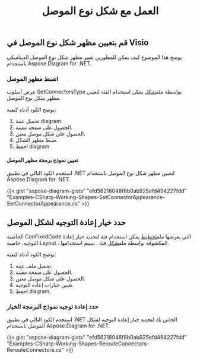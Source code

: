 ﻿---
title: العمل مع شكل نوع الموصل
type: docs
weight: 70
url: /ar/net/working-with-connector-type-shape/
description: يوضح هذا القسم كيفية تعيين مظهر الموصل باستخدام Aspose.Diagram.
---
## **قم بتعيين مظهر شكل نوع الموصل في Visio**
يوضح هذا الموضوع كيف يمكن للمطورين تغيير مظهر شكل نوع الموصل الديناميكي باستخدام Aspose.Diagram for .NET.
### **اضبط مظهر الموصل**
 عرض أسلوب SetConnectorsType بواسطة ملف[شكل](http://www.aspose.com/api/net/diagram/aspose.diagram/shape) يمكن استخدام الفئة لتعيين مظهر شكل نوع الموصل.

يوضح الكود أدناه كيفية:

1. تحميل عينة diagram.
1. الحصول على صفحة معينة.
1. الحصول على شكل موصل معين.
1. ضبط مظهر الشكل.
1. احفظ diagram
#### **تعيين نموذج برمجة مظهر الموصل**
استخدم الكود التالي في تطبيق .NET لتعيين مظهر شكل نوع الموصل باستخدام Aspose.Diagram for .NET.

{{< gist "aspose-diagram-gists" "efd56218048f8b0ab925efd494227fdd" "Examples-CSharp-Working-Shapes-SetConnectorAppearance-SetConnectorAppearance.cs" >}}
## **حدد خيار إعادة التوجيه لشكل الموصل**
 الخاصية ConFixedCode التي يعرضها ملف[تَخطِيط](http://www.aspose.com/api/net/diagram/aspose.diagram/layout) يمكن استخدام فئة لتحديد خيار إعادة التوجيه. خاصية Layout ، المكشوفة بواسطة ملف[شكل](http://www.aspose.com/api/net/diagram/aspose.diagram/shape) فئة ، سيتم استخدامها.

يوضح الكود أدناه كيفية:

1. تحميل ملف عينة.
1. الحصول على صفحة معينة.
1. الحصول على شكل موصل معين.
1. تعيين خيارات إعادة التوجيه.
1. احفظ diagram.
### **حدد إعادة توجيه نموذج البرمجة الخيار**
استخدم الكود التالي في تطبيق .NET الخاص بك لتحديد خيار إعادة التوجيه لشكل الموصل باستخدام Aspose.Diagram for .NET.

{{< gist "aspose-diagram-gists" "efd56218048f8b0ab925efd494227fdd" "Examples-CSharp-Working-Shapes-RerouteConnectors-RerouteConnectors.cs" >}}
